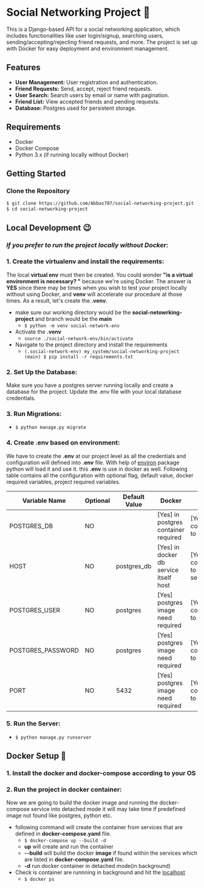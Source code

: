 # Social Networking Project :dizzy:	 

This is a Django-based API for a social networking application, which includes functionalities like user login/signup, searching users, sending/accepting/rejecting friend requests, and more. The project is set up with Docker for easy deployment and environment management.

## Features

- **User Management:** User registration and authentication.
- **Friend Requests:** Send, accept, reject friend requests.
- **User Search:** Search users by email or name with pagination.
- **Friend List:** View accepted friends and pending requests.
- **Database:** Postgres used for persistent storage.

## Requirements

- Docker
- Docker Compose
- Python 3.x (if running locally without Docker)

## Getting Started

### Clone the Repository

```bash
$ git clone https://github.com/Abbas707/social-networking-project.git
$ cd social-networking-project
```

## Local Development :wink:
### *If you prefer to run the project locally without Docker*:

### 1. **Create the virtualenv and install the requirements**:
The local **virtual env** must then be created. You could wonder **"is a virtual environment is necessary? "** because we're using Docker. The answer is **YES** since there may be times when you wish to test your project locally without using Docker, and **venv** will accelerate our procedure at those times. As a result, let's create the **.venv**.
- make sure our working directory would be the **social-netowrking-project** and branch would be the **main**
  - `$ python -m venv social-network-env`
- Activate the **.venv**
  - `source ./social-network-env/bin/activate`
- Navigate to the project directory and install the requirements
  - `(.social-network-env) my_system/social-networking-project (main) $ pip install -r requirements.txt`

### 2. Set Up the Database:
Make sure you have a postgres server running locally and create a database for the project. Update the .env file with your local database credentials.

### 3. Run Migrations:
- `$ python manage.py migrate`

### 4. Create .env based on environment:
We have to create the **.env** at our project level as all the credentials and configuration will defined into **.env** file. With help of [environ](https://pypi.org/project/environs/) package python will load it and use it. this **.env** is use in docker as well. Following table contains all the configuration with optional flag, default value, docker required variables, project required variables.

| Variable Name     | Optional | Default Value | Docker                                 | Project                                       |
|-------------------|----------|---------------|----------------------------------------|-----------------------------------------------|
| POSTGRES_DB       | NO       |               | [Yes] in postgres container required   | [Yes] for connecting to database              |
| HOST              | NO       | postgres_db   | [Yes] in docker db service itself host | [Yes] for connectiong to db service           |
| POSTGRES_USER     | NO       | postgres      | [Yes] postgres image need required     | [Yes] for connecting to database              |
| POSTGRES_PASSWORD | NO       | postgres      | [Yes] postgres image need required     | [Yes] for connecting to database              |
| PORT              | NO       | 5432          | [Yes] postgres image need required     | [Yes] for connecting to database              |

### 5. Run the Server:
- `$ python manage.py runserver`


## Docker Setup :whale2:

### 1. **Install the docker and docker-compose according to your OS**

### 2. **Run the project in docker container**:
Now we are going to build the docker image and running the docker-compose service into detached mode it will may take time if predefined image not found like postgres, python etc.
- following command will create the container from services that are defined in **docker-compose.yaml** file.
  - `$ docker-compose up --build -d`
  - **up**  will create and run the container
  - **--build** will build the docker **image** if found within the services which are listed in **docker-compose.yaml** file.
  - **-d** run docker container in detached mode(in background)
- Check is container are runnning in background and hit the [localhost](http://localhost/)
  - `$ docker ps`
